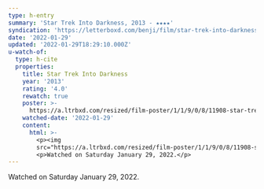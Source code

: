 ```yaml
---
type: h-entry
summary: 'Star Trek Into Darkness, 2013 - ★★★★'
syndication: 'https://letterboxd.com/benji/film/star-trek-into-darkness/3/'
date: '2022-01-29'
updated: '2022-01-29T18:29:10.000Z'
u-watch-of:
  type: h-cite
  properties:
    title: Star Trek Into Darkness
    year: '2013'
    rating: '4.0'
    rewatch: true
    poster: >-
      https://a.ltrbxd.com/resized/film-poster/1/1/9/0/8/11908-star-trek-into-darkness-0-500-0-750-crop.jpg?k=a100350a9b
    watched-date: '2022-01-29'
    content:
      html: >-
        <p><img
        src="https://a.ltrbxd.com/resized/film-poster/1/1/9/0/8/11908-star-trek-into-darkness-0-500-0-750-crop.jpg?k=a100350a9b"/></p>
        <p>Watched on Saturday January 29, 2022.</p>
---
```

Watched on Saturday January 29, 2022.
